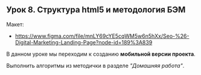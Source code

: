## Урок 8. Структура html5 и методология БЭМ

Макет:
+ https://www.figma.com/file/mnLY69cYE5cqWM5w6n5hXx/Seo-%26-Digital-Marketing-Landing-Page?node-id=189%3A839

В данном уроке мы переходим к созданию __мобильной версии проекта__.

Выполнить алгоритмы из методички в разделе _"Домашняя работа"_.